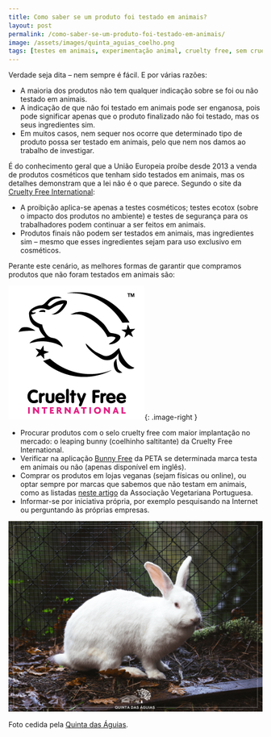 ```yaml
---
title: Como saber se um produto foi testado em animais?
layout: post
permalink: /como-saber-se-um-produto-foi-testado-em-animais/
image: /assets/images/quinta_aguias_coelho.png
tags: [testes em animais, experimentação animal, cruelty free, sem crueldade, livre de crueldade, medicamentos, cosméticos]
---
```

Verdade seja dita &#8211; nem sempre é fácil. E por várias razões:

  * A maioria dos produtos não tem qualquer indicação sobre se foi ou não testado em animais.
  * A indicação de que não foi testado em animais pode ser enganosa, pois pode significar apenas que o produto finalizado não foi testado, mas os seus ingredientes sim.
  * Em muitos casos, nem sequer nos ocorre que determinado tipo de produto possa ser testado em animais, pelo que nem nos damos ao trabalho de investigar.

É do conhecimento geral que a União Europeia proíbe desde 2013 a venda de produtos cosméticos que tenham sido testados em animais, mas os detalhes demonstram que a lei não é o que parece. Segundo o site da [Cruelty Free International](https://www.crueltyfreeinternational.org/what-we-do/corporate-partnerships/prohibitions-cosmetics-testing-eu-and-elsewhere):

  * A proibição aplica-se apenas a testes cosméticos; testes ecotox (sobre o impacto dos produtos no ambiente) e testes de segurança para os trabalhadores podem continuar a ser feitos em animais.
  * Produtos finais não podem ser testados em animais, mas ingredientes sim &#8211; mesmo que esses ingredientes sejam para uso exclusivo em cosméticos.

Perante este cenário, as melhores formas de garantir que compramos produtos que não foram testados em animais são:

![Logótipo leaping bunny](/assets/images/LeapingBunny.jpg "Leaping bunny"){: .image-right }

  * Procurar produtos com o selo cruelty free com maior implantação no mercado: o leaping bunny (coelhinho saltitante) da Cruelty Free International.
  * Verificar na aplicação [Bunny Free](https://www.peta.org/action/bunny-free-app/) da PETA se determinada marca testa em animais ou não (apenas disponível em inglês). 
  * Comprar os produtos em lojas veganas (sejam físicas ou online), ou optar sempre por marcas que sabemos que não testam em animais, como as listadas [neste artigo](https://www.avp.org.pt/marcas-portuguesas-vegan-e-cruelty-free/) da Associação Vegetariana Portuguesa.
  * Informar-se por iniciativa própria, por exemplo pesquisando na Internet ou perguntando às próprias empresas.
  
![[Foto de um coelho]](/assets/images/quinta_aguias_coelho.png "Um coelho na Quinta das Águias")

<div class="img-caption">Foto cedida pela <a href="https://www.facebook.com/associacaoquintadasaguias/photos/2138766592882434">Quinta das Águias</a>.</div>
